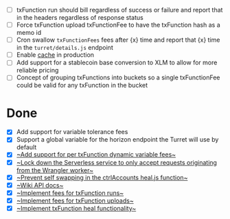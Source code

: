 - [ ] txFunction run should bill regardless of success or failure and report that in the headers regardless of response status
- [ ] Force txFunction upload txFunctionFee to have the txFunction hash as a memo id
- [ ] Cron swallow `txFunctionFees` fees after {x} time and report that {x} time in the `turret/details.js` endpoint
- [ ] Enable [cache](https://github.com/tyvdh/stellar-tss/blob/master/wrangler/src/index.js#L44-L53) in production
- [ ] Add support for a stablecoin base conversion to XLM to allow for more reliable pricing
- [ ] Concept of grouping txFunctions into buckets so a single txFunctionFee could be valid for any txFunction in the bucket

# Done
- [x] Add support for variable tolerance fees
- [x] Support a global variable for the horizon endpoint the Turret will use by default
- [x] [~Add support for per txFunction dynamic variable fees~](https://github.com/tyvdh/stellar-tss/commit/785036ec693a937ad3d0f4178fcddea33f1eb4a3)
- [x] [~Lock down the Serverless service to only accept requests originating from the Wrangler worker~](https://github.com/tyvdh/stellar-tss/pull/5)
- [x] [~Prevent self swapping in the ctrlAccounts heal.js function~](https://github.com/tyvdh/stellar-tss/commit/75c77311822f8e75b4dcac654fbd2eac45a6d755)
- [x] [~Wiki API docs~](https://github.com/tyvdh/stellar-tss/wiki)
- [x] [~Implement fees for txFunction runs~](https://github.com/tyvdh/stellar-tss/pull/3)
- [x] [~Implement fees for txFunction uploads~](https://github.com/tyvdh/stellar-tss/commit/6c8b299e22fec41fa546cc3a7d2f74016c5f2351)
- [x] [~Implement txFunction heal functionality~](https://github.com/tyvdh/stellar-tss/pull/2)
